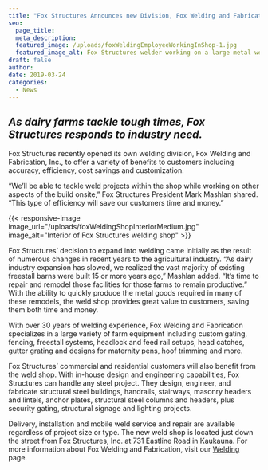 ```yaml
---
title: "Fox Structures Announces new Division, Fox Welding and Fabrication, Inc."
seo:
  page_title:
  meta_description:
  featured_image: /uploads/foxWeldingEmployeeWorkingInShop-1.jpg
  featured_image_alt: Fox Structures welder working on a large metal welding project
draft: false
author:
date: 2019-03-24
categories:
  - News
---
```


## *As dairy farms tackle tough times, Fox Structures responds to industry need.*
Fox Structures recently opened its own welding division, Fox Welding and Fabrication, Inc., to offer a variety of benefits to customers including accuracy, efficiency, cost savings and customization.

“We’ll be able to tackle weld projects within the shop while working on other aspects of the build onsite,” Fox Structures President Mark Mashlan shared. “This type of efficiency will save our customers time and money.”

{{< responsive-image image_url="/uploads/foxWeldingShopInteriorMedium.jpg" image_alt="Interior of Fox Structures welding shop" >}}

Fox Structures’ decision to expand into welding came initially as the result of numerous changes in recent years to the agricultural industry. “As dairy industry expansion has slowed, we realized the vast majority of existing freestall barns were built 15 or more years ago,” Mashlan added. “It’s time to repair and remodel those facilities for those farms to remain productive.” With the ability to quickly produce the metal goods required in many of these remodels, the weld shop provides great value to customers, saving them both time and money.

With over 30 years of welding experience, Fox Welding and Fabrication specializes in a large variety of farm equipment including custom gating, fencing, freestall systems, headlock and feed rail setups, head catches, gutter grating and designs for maternity pens, hoof trimming and more.

Fox Structures’ commercial and residential customers will also benefit from the weld shop. With in-house design and engineering capabilities, Fox Structures can handle any steel project. They design, engineer, and fabricate structural steel buildings, handrails, stairways, masonry headers and lintels, anchor plates, structural steel columns and headers, plus security gating, structural signage and lighting projects.

Delivery, installation and mobile weld service and repair are available regardless of project size or type. The new weld shop is located just down the street from Fox Structures, Inc. at 731 Eastline Road in Kaukauna. For more information about Fox Welding and Fabrication, visit our [Welding](/construction-services/welding/) page.